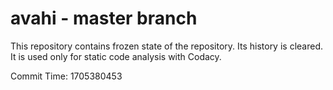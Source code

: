 # avahi - master branch

This repository contains frozen state of the repository.
Its history is cleared. It is used only for static code
analysis with Codacy.

Commit Time: 1705380453